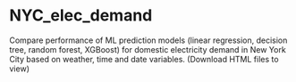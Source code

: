 # NYC_elec_demand
Compare performance of ML prediction models (linear regression, decision tree, random forest, XGBoost) for domestic electricity demand in New York City based on weather, time and date variables.
(Download HTML files to view)
